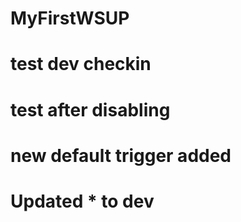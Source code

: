 # MyFirstWSUP
# test dev checkin
# test after disabling 
# new default trigger added
# Updated * to dev
